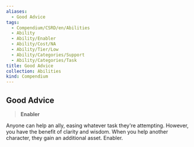 ```yaml
---
aliases:
  - Good Advice
tags:
  - Compendium/CSRD/en/Abilities
  - Ability
  - Ability/Enabler
  - Ability/Cost/NA
  - Ability/Tier/Low
  - Ability/Categories/Support
  - Ability/Categories/Task
title: Good Advice
collection: Abilities
kind: Compendium
---
```

## Good Advice  
>**Enabler**
  
Anyone can help an ally, easing whatever task they're attempting. However, you have the benefit of clarity and wisdom. When you help another character, they gain an additional asset. Enabler.